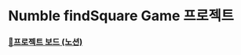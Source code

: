 # Numble findSquare Game 프로젝트

### [📓프로젝트 보드 (노션)](https://gold-route-090.notion.site/Numble-FindSquare-Game-b4791c9efc2545edb3437fe64fd449d0)

